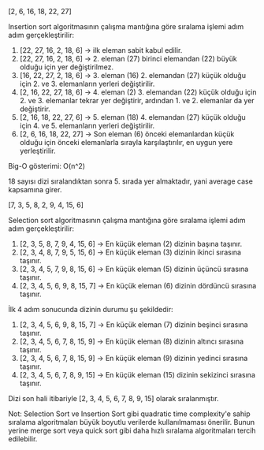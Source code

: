 [2, 6, 16, 18, 22, 27]

Insertion sort algoritmasının çalışma mantığına göre sıralama işlemi adım adım gerçekleştirilir:

1. [22, 27, 16, 2, 18, 6] -> ilk eleman sabit kabul edilir.
2. [22, 27, 16, 2, 18, 6] -> 2. eleman (27) birinci elemandan (22) büyük olduğu için yer değiştirilmez.
3. [16, 22, 27, 2, 18, 6] -> 3. eleman (16) 2. elemandan (27) küçük olduğu için 2. ve 3. elemanların yerleri değiştirilir.
4. [2, 16, 22, 27, 18, 6] -> 4. eleman (2) 3. elemandan (22) küçük olduğu için 2. ve 3. elemanlar tekrar yer değiştirir, ardından 1. ve 2. elemanlar da yer değiştirir.
5. [2, 16, 18, 22, 27, 6] -> 5. eleman (18) 4. elemandan (27) küçük olduğu için 4. ve 5. elemanların yerleri değiştirilir.
6. [2, 6, 16, 18, 22, 27] -> Son eleman (6) önceki elemanlardan küçük olduğu için önceki elemanlarla sırayla karşılaştırılır, en uygun yere yerleştirilir.

Big-O gösterimi: O(n^2)

18 sayısı dizi sıralandıktan sonra 5. sırada yer almaktadır, yani average case kapsamına girer.

[7, 3, 5, 8, 2, 9, 4, 15, 6]

Selection sort algoritmasının çalışma mantığına göre sıralama işlemi adım adım gerçekleştirilir:

1. [2, 3, 5, 8, 7, 9, 4, 15, 6] -> En küçük eleman (2) dizinin başına taşınır.
2. [2, 3, 4, 8, 7, 9, 5, 15, 6] -> En küçük eleman (3) dizinin ikinci sırasına taşınır.
3. [2, 3, 4, 5, 7, 9, 8, 15, 6] -> En küçük eleman (5) dizinin üçüncü sırasına taşınır.
4. [2, 3, 4, 5, 6, 9, 8, 15, 7] -> En küçük eleman (6) dizinin dördüncü sırasına taşınır.

İlk 4 adım sonucunda dizinin durumu şu şekildedir:


1. [2, 3, 4, 5, 6, 9, 8, 15, 7] -> En küçük eleman (7) dizinin beşinci sırasına taşınır.
2. [2, 3, 4, 5, 6, 7, 8, 15, 9] -> En küçük eleman (8) dizinin altıncı sırasına taşınır.
3. [2, 3, 4, 5, 6, 7, 8, 15, 9] -> En küçük eleman (9) dizinin yedinci sırasına taşınır.
4. [2, 3, 4, 5, 6, 7, 8, 9, 15] -> En küçük eleman (15) dizinin sekizinci sırasına taşınır.

Dizi son hali itibariyle [2, 3, 4, 5, 6, 7, 8, 9, 15] olarak sıralanmıştır.

Not: Selection Sort ve Insertion Sort gibi quadratic time complexity'e sahip sıralama algoritmaları büyük boyutlu verilerde kullanılmaması önerilir. Bunun yerine merge sort veya quick sort gibi daha hızlı sıralama algoritmaları tercih edilebilir.


